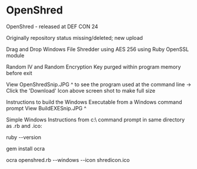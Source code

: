 # OpenShred
OpenShred - released at DEF CON 24

Originally repository status missing/deleted; new upload

Drag and Drop Windows File Shredder using AES 256 using Ruby OpenSSL module

Random IV and Random Encryption Key purged within program memory before exit

View OpenShredSnip.JPG ^ to see the program used at the command line -> Click the 'Download' Icon above screen shot to make full size

Instructions to build the Windows Executable from a Windows command prompt View BuildEXESnip.JPG ^

Simple Windows Instructions from c:\ command prompt in same directory as .rb and .ico:

ruby --version

gem install ocra

ocra openshred.rb --windows --icon shredicon.ico

